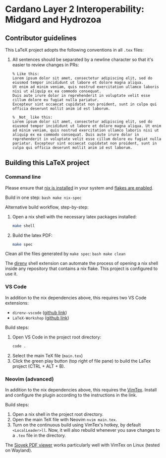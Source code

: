 # Cardano Layer 2 Interoperability: Midgard and Hydrozoa

## Contributor guidelines

This LaTeX project adopts the following conventions in all `.tex` files:

1. All sentences should be separated by a newline character so that it's easier to review changes in PRs:
    ```
    % Like this:
    Lorem ipsum dolor sit amet, consectetur adipiscing elit, sed do eiusmod tempor incididunt ut labore et dolore magna aliqua.
    Ut enim ad minim veniam, quis nostrud exercitation ullamco laboris nisi ut aliquip ex ea commodo consequat.
    Duis aute irure dolor in reprehenderit in voluptate velit esse cillum dolore eu fugiat nulla pariatur.
    Excepteur sint occaecat cupidatat non proident, sunt in culpa qui officia deserunt mollit anim id est laborum.

    % _Not_ like this:
    Lorem ipsum dolor sit amet, consectetur adipiscing elit, sed do eiusmod tempor incididunt ut labore et dolore magna aliqua. Ut enim ad minim veniam, quis nostrud exercitation ullamco laboris nisi ut aliquip ex ea commodo consequat. Duis aute irure dolor in reprehenderit in voluptate velit esse cillum dolore eu fugiat nulla pariatur. Excepteur sint occaecat cupidatat non proident, sunt in culpa qui officia deserunt mollit anim id est laborum.
    ```

## Building this LaTeX project

### Command line

Please ensure that [nix is installed](https://nixos.org/download/#download-nix) in your system and [flakes are enabled](https://nixos.wiki/wiki/Flakes).

Build in one step:
    ```bash
    make nix-spec
    ```

Alternative build workflow, step-by-step:

1. Open a nix shell with the necessary latex packages installed:
    ```bash
    make shell
    ```
2. Build the latex PDF:
    ```bash
    make spec
    ```

Clean all the files generated by `make spec`:
    ```bash
    make clean
    ```

The [direnv](https://direnv.net/) shell extension can automate the process of opening a nix shell inside any repository that contains a nix flake. This project is configured to use it.

### VS Code

In addition to the nix dependencies above, this requires two VS Code extensions:

- `direnv-vscode` ([github link](https://github.com/direnv/direnv-vscode))
- `LaTeX-Workshop` ([github link](https://github.com/James-Yu/LaTeX-Workshop))

Build steps:

1. Open VS Code in the project root directory:
    ```bash
    code .
    ```
2. Select the main TeX file (`main.tex`)
3. Click the green play button (top right of file pane) to build the LaTex project (CTRL + ALT + B).

### Neovim (advanced)

In addition to the nix dependencies above, this requires the [VimTex](https://github.com/lervag/vimtex). Install and configure the plugin according to the instructions in the link.

Build steps:

1. Open a nix shell in the project root directory.
2. Open the main TeX file with Neovim `nvim main.tex`.
3. Turn on the continuous build using VimTex's hotkey, by default `<LocalLeader>ll`. Now, it will also rebuild whenever you save changes to a `.tex` file in the directory.

The [Sioyek PDF viewer](https://sioyek.info/) works particularly well with VimTex on Linux (tested on Wayland).
